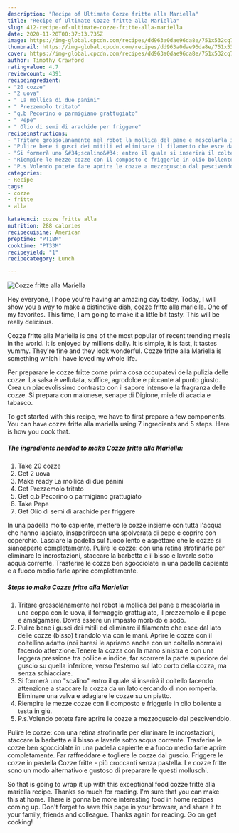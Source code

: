```yaml
---
description: "Recipe of Ultimate Cozze fritte alla Mariella"
title: "Recipe of Ultimate Cozze fritte alla Mariella"
slug: 412-recipe-of-ultimate-cozze-fritte-alla-mariella
date: 2020-11-20T00:37:13.735Z
image: https://img-global.cpcdn.com/recipes/dd963a0dae96da8e/751x532cq70/cozze-fritte-alla-mariella-recipe-main-photo.jpg
thumbnail: https://img-global.cpcdn.com/recipes/dd963a0dae96da8e/751x532cq70/cozze-fritte-alla-mariella-recipe-main-photo.jpg
cover: https://img-global.cpcdn.com/recipes/dd963a0dae96da8e/751x532cq70/cozze-fritte-alla-mariella-recipe-main-photo.jpg
author: Timothy Crawford
ratingvalue: 4.7
reviewcount: 4391
recipeingredient:
- "20 cozze"
- "2 uova"
- " La mollica di due panini"
- " Prezzemolo tritato"
- "q.b Pecorino o parmigiano grattugiato"
- " Pepe"
- " Olio di semi di arachide per friggere"
recipeinstructions:
- "Tritare grossolanamente nel robot la mollica del pane e mescolarla in una coppa con le uova, il formaggio grattugiato, il prezzemolo e il pepe e amalgamare. Dovrà essere un impasto morbido e sodo."
- "Pulire bene i gusci dei mitili ed eliminare il filamento che esce dal lato delle cozze (bisso) tirandolo via con le mani. Aprire le cozze con il coltellino adatto (noi baresi le apriamo anche con un coltello normale) facendo attenzione.Tenere la cozza con la mano sinistra e con una leggera pressione tra pollice e indice, far scorrere la parte superiore del guscio su quella inferiore, verso l&#39;esterno sul lato corto della cozza, ma senza schiacciare."
- "Si formerà uno &#34;scalino&#34; entro il quale si inserirà il coltello facendo attenzione a staccare la cozza da un lato cercando di non romperla. Eliminare una valva e adagiare le cozze su un piatto."
- "Riempire le mezze cozze con il composto e friggerle in olio bollente a testa in giù."
- "P.s.Volendo potete fare aprire le cozze a mezzoguscio dal pescivendolo."
categories:
- Recipe
tags:
- cozze
- fritte
- alla

katakunci: cozze fritte alla 
nutrition: 288 calories
recipecuisine: American
preptime: "PT18M"
cooktime: "PT33M"
recipeyield: "1"
recipecategory: Lunch

---
```



![Cozze fritte alla Mariella](https://img-global.cpcdn.com/recipes/dd963a0dae96da8e/751x532cq70/cozze-fritte-alla-mariella-recipe-main-photo.jpg)

Hey everyone, I hope you're having an amazing day today. Today, I will show you a way to make a distinctive dish, cozze fritte alla mariella. One of my favorites. This time, I am going to make it a little bit tasty. This will be really delicious.

Cozze fritte alla Mariella is one of the most popular of recent trending meals in the world. It is enjoyed by millions daily. It is simple, it is fast, it tastes yummy. They're fine and they look wonderful. Cozze fritte alla Mariella is something which I have loved my whole life.

Per preparare le cozze fritte come prima cosa occupatevi della pulizia delle cozze. La salsa è vellutata, soffice, agrodolce e piccante al punto giusto. Crea un piacevolissimo contrasto con il sapore intenso e la fragranza delle cozze. Si prepara con maionese, senape di Digione, miele di acacia e tabasco.


To get started with this recipe, we have to first prepare a few components. You can have cozze fritte alla mariella using 7 ingredients and 5 steps. Here is how you cook that.

<!--inarticleads1-->

##### The ingredients needed to make Cozze fritte alla Mariella:

1. Take 20 cozze
1. Get 2 uova
1. Make ready  La mollica di due panini
1. Get  Prezzemolo tritato
1. Get q.b Pecorino o parmigiano grattugiato
1. Take  Pepe
1. Get  Olio di semi di arachide per friggere


In una padella molto capiente, mettere le cozze insieme con tutta l&#39;acqua che hanno lasciato, insaporirecon una spolverata di pepe e coprire con coperchio. Lasciare la padella sul fuoco lento e aspettare che le cozze si sianoaperte completamente. Pulire le cozze: con una retina strofinarle per eliminare le incrostazioni, staccare la barbetta e il bisso e lavarle sotto acqua corrente. Trasferire le cozze ben sgocciolate in una padella capiente e a fuoco medio farle aprire completamente. 

<!--inarticleads2-->

##### Steps to make Cozze fritte alla Mariella:

1. Tritare grossolanamente nel robot la mollica del pane e mescolarla in una coppa con le uova, il formaggio grattugiato, il prezzemolo e il pepe e amalgamare. Dovrà essere un impasto morbido e sodo.
1. Pulire bene i gusci dei mitili ed eliminare il filamento che esce dal lato delle cozze (bisso) tirandolo via con le mani. Aprire le cozze con il coltellino adatto (noi baresi le apriamo anche con un coltello normale) facendo attenzione.Tenere la cozza con la mano sinistra e con una leggera pressione tra pollice e indice, far scorrere la parte superiore del guscio su quella inferiore, verso l&#39;esterno sul lato corto della cozza, ma senza schiacciare.
1. Si formerà uno &#34;scalino&#34; entro il quale si inserirà il coltello facendo attenzione a staccare la cozza da un lato cercando di non romperla. Eliminare una valva e adagiare le cozze su un piatto.
1. Riempire le mezze cozze con il composto e friggerle in olio bollente a testa in giù.
1. P.s.Volendo potete fare aprire le cozze a mezzoguscio dal pescivendolo.


Pulire le cozze: con una retina strofinarle per eliminare le incrostazioni, staccare la barbetta e il bisso e lavarle sotto acqua corrente. Trasferire le cozze ben sgocciolate in una padella capiente e a fuoco medio farle aprire completamente. Far raffreddare e togliere le cozze dal guscio. Friggere le cozze in pastella Cozze fritte - più croccanti senza pastella. Le cozze fritte sono un modo alternativo e gustoso di preparare le questi molluschi. 

So that is going to wrap it up with this exceptional food cozze fritte alla mariella recipe. Thanks so much for reading. I'm sure that you can make this at home. There is gonna be more interesting food in home recipes coming up. Don't forget to save this page in your browser, and share it to your family, friends and colleague. Thanks again for reading. Go on get cooking!
